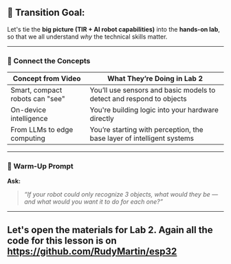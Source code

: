 

## 🎯 Transition Goal:

Let's tie the **big picture (TIR + AI robot capabilities)** into the **hands-on lab**, so that we all understand *why* the technical skills matter.

---


### 🧠 Connect the Concepts

| **Concept from Video**          | **What They’re Doing in Lab 2**                                        |
| ------------------------------- | ---------------------------------------------------------------------- |
| Smart, compact robots can "see" | You’ll use sensors and basic models to detect and respond to objects   |
| On-device intelligence          | You're building logic into your hardware directly                      |
| From LLMs to edge computing     | You’re starting with perception, the base layer of intelligent systems |

---

### 🧩 Warm-Up Prompt 

**Ask:**

> *“If your robot could only recognize 3 objects, what would they be — and what would you want it to do for each one?”*



---

## **Let's open the materials for Lab 2. Again all the code for this lesson is on https://github.com/RudyMartin/esp32**
